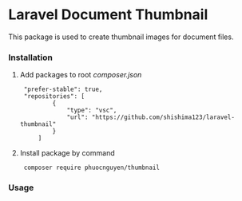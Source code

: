 # Laravel Document Thumbnail
This package is used to create thumbnail images for document files.

### Installation
1. Add packages to root *composer.json*

        "prefer-stable": true,
        "repositories": [
                {
                    "type": "vsc",
                    "url": "https://github.com/shishima123/laravel-thumbnail"
                }
            ]

2. Install package by command

        composer require phuocnguyen/thumbnail

### Usage
